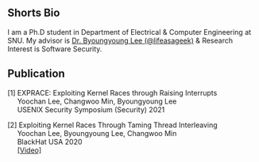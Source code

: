 ## Shorts Bio

I am a Ph.D student in Department of Electrical & Computer Engineering at SNU. My advisor is [Dr. Byoungyoung Lee (@lifeasageek)](https://lifeasageek.github.io/) & Research Interest is Software Security.

## Publication
[1] EXPRACE: Exploiting Kernel Races through Raising Interrupts  
&nbsp;&nbsp;&nbsp;&nbsp;&nbsp;Yoochan Lee, Changwoo Min, Byoungyoung Lee  
&nbsp;&nbsp;&nbsp;&nbsp;&nbsp;USENIX Security Symposium (Security) 2021  



[2] Exploiting Kernel Races Through Taming Thread Interleaving  
&nbsp;&nbsp;&nbsp;&nbsp;&nbsp;Yoochan Lee, Byoungyoung Lee, Changwoo Min  
&nbsp;&nbsp;&nbsp;&nbsp;&nbsp;BlackHat USA 2020  
&nbsp;&nbsp;&nbsp;&nbsp;&nbsp;[\[Video\]](https://www.youtube.com/watch?v=5M3WhLVLCzs&ab_channel=BlackHat)  
